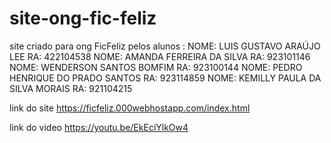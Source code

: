 # site-ong-fic-feliz
site criado para ong FicFeliz pelos alunos : NOME: LUIS GUSTAVO ARAÚJO LEE RA: 422104538  NOME: AMANDA FERREIRA DA SILVA RA: 923101146  NOME: WENDERSON SANTOS BOMFIM RA: 923100144  NOME: PEDRO HENRIQUE DO PRADO SANTOS RA: 923114859  NOME: KEMILLY PAULA DA SILVA MORAIS  RA: 921104215


link do site 
https://ficfeliz.000webhostapp.com/index.html


link do video
https://youtu.be/EkEciYlkOw4
